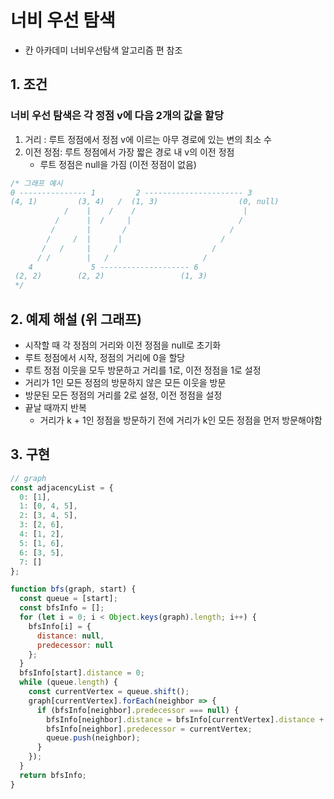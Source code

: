 # 너비 우선 탐색
- 칸 아카데미 너비우선탐색 알고리즘 편 참조

## 1. 조건
### 너비 우선 탐색은 각 정점 v에 다음 2개의 값을 할당
1. 거리 : 루트 정점에서 정점 v에 이르는 아무 경로에 있는 변의 최소 수
2. 이전 정점: 루트 정점에서 가장 짧은 경로 내 v의 이전 정점
   - 루트 정점은 null을 가짐 (이전 정점이 없음)
```js
/* 그래프 예시
0 --------------- 1         2 ---------------------- 3
(4, 1)         (3, 4)   /  (1, 3)                  (0, null)
            /    |    /    /                        |
          /      |  /     |                        /
         /       |       /                       /
        /     /  |      |                      / 
       /   /     |     /                     /
      / /        |   /                     /
    4             5 -------------------- 6          
 (2, 2)        (2, 2)                 (1, 3)     
 */

```
## 2. 예제 해설 (위 그래프)
- 시작할 때 각 정점의 거리와 이전 정점을 null로 초기화
- 루트 정점에서 시작, 정점의 거리에 0을 할당
- 루트 정점 이웃을 모두 방문하고 거리를 1로, 이전 정점을 1로 설정
- 거리가 1인 모든 정점의 방문하지 않은 모든 이웃을 방문
- 방문된 모든 정점의 거리를 2로 설정, 이전 정점을 설정
- 끝날 때까지 반복
  - 거리가 k + 1인 정점을 방문하기 전에 거리가 k인 모든 정점을 먼저 방문해야함
## 3. 구현
```js
// graph
const adjacencyList = {
  0: [1],
  1: [0, 4, 5],
  2: [3, 4, 5],
  3: [2, 6],
  4: [1, 2],
  5: [1, 6],
  6: [3, 5],
  7: []
};

function bfs(graph, start) {
  const queue = [start];
  const bfsInfo = [];
  for (let i = 0; i < Object.keys(graph).length; i++) {
    bfsInfo[i] = {
      distance: null,
      predecessor: null
    };
  }
  bfsInfo[start].distance = 0;
  while (queue.length) {
    const currentVertex = queue.shift();
    graph[currentVertex].forEach(neighbor => {
      if (bfsInfo[neighbor].predecessor === null) {
        bfsInfo[neighbor].distance = bfsInfo[currentVertex].distance + 1;
        bfsInfo[neighbor].predecessor = currentVertex;
        queue.push(neighbor);
      }
    });
  }
  return bfsInfo;
}
```